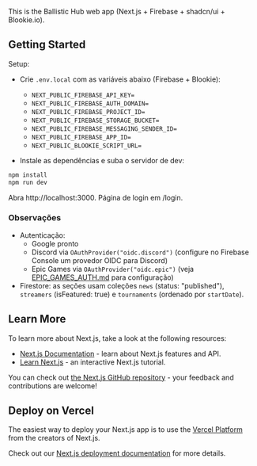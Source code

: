 This is the Ballistic Hub web app (Next.js + Firebase + shadcn/ui + Blookie.io).

## Getting Started

Setup:
- Crie `.env.local` com as variáveis abaixo (Firebase + Blookie):
  - `NEXT_PUBLIC_FIREBASE_API_KEY=`
  - `NEXT_PUBLIC_FIREBASE_AUTH_DOMAIN=`
  - `NEXT_PUBLIC_FIREBASE_PROJECT_ID=`
  - `NEXT_PUBLIC_FIREBASE_STORAGE_BUCKET=`
  - `NEXT_PUBLIC_FIREBASE_MESSAGING_SENDER_ID=`
  - `NEXT_PUBLIC_FIREBASE_APP_ID=`
  - `NEXT_PUBLIC_BLOOKIE_SCRIPT_URL=`

- Instale as dependências e suba o servidor de dev:

```bash
npm install
npm run dev
```

Abra http://localhost:3000. Página de login em /login.

### Observações
- Autenticação: 
  - Google pronto
  - Discord via `OAuthProvider("oidc.discord")` (configure no Firebase Console um provedor OIDC para Discord)
  - Epic Games via `OAuthProvider("oidc.epic")` (veja [EPIC_GAMES_AUTH.md](./EPIC_GAMES_AUTH.md) para configuração)
- Firestore: as seções usam coleções `news` (status: "published"), `streamers` (isFeatured: true) e `tournaments` (ordenado por `startDate`).

## Learn More

To learn more about Next.js, take a look at the following resources:

- [Next.js Documentation](https://nextjs.org/docs) - learn about Next.js features and API.
- [Learn Next.js](https://nextjs.org/learn) - an interactive Next.js tutorial.

You can check out [the Next.js GitHub repository](https://github.com/vercel/next.js) - your feedback and contributions are welcome!

## Deploy on Vercel

The easiest way to deploy your Next.js app is to use the [Vercel Platform](https://vercel.com/new?utm_medium=default-template&filter=next.js&utm_source=create-next-app&utm_campaign=create-next-app-readme) from the creators of Next.js.

Check out our [Next.js deployment documentation](https://nextjs.org/docs/app/building-your-application/deploying) for more details.
